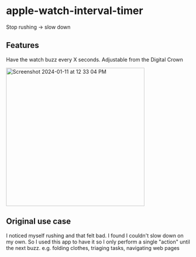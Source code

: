 # apple-watch-interval-timer

Stop rushing → slow down

## Features

Have the watch buzz every X seconds. Adjustable from the Digital Crown

<img width="378" alt="Screenshot 2024-01-11 at 12 33 04 PM" src="https://github.com/ebanner/apple-watch-interval-timer/assets/2068912/8b771ca6-2e1c-4893-bd08-6cfd15f83676">

## Original use case

I noticed myself rushing and that felt bad. I found I couldn't slow down on my own. So I used this app to have it so I only perform a single "action" until the next buzz. e.g. folding clothes, triaging tasks, navigating web pages
